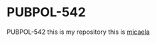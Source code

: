 # PUBPOL-542
PUBPOL-542
this is my repository
this is [micaela](https://github.com/moricm/PUBPOL-542)
